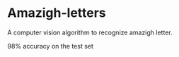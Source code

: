 # Amazigh-letters

A computer vision algorithm to recognize amazigh letter. 

98% accuracy on the test set
